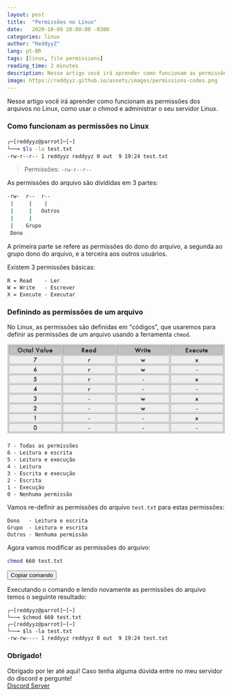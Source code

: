 ```yaml
---
layout: post
title:  "Permissões no Linux"
date:   2020-10-09 20:00:00 -0300
categories: linux
author: "ReddyyZ"
lang: pt-BR
tags: [linux, file permissions]
reading_time: 2 minutes
description: Nesse artigo você irá aprender como funcionam as permissões dos arquivos no Linux, como usar o chmod e administrar o seu servidor Linux.
image: https://reddyyz.github.io/assets/images/permissions-codes.png
---
```


Nesse artigo você irá aprender como funcionam as permissões dos arquivos no Linux, como usar o chmod e administrar o seu servidor Linux.

### Como funcionam as permissões no Linux

```sh
┌─[reddyyz@parrot]─[~]
└──╼ $ls -la test.txt
-rw-r--r-- 1 reddyyz reddyyz 0 out  9 19:24 test.txt
```
> Permissões: `-rw-r--r--`

As permissões do arquivo são divididas em 3 partes:

```sh
-rw-  r--  r--
 |     |    |
 |     |   Outros
 |     |
 |    Grupo
 Dono
```

A primeira parte se refere as permissões do dono do arquivo, a segunda ao grupo dono do arquivo, e a terceira aos outros usuários.

Existem 3 permissões básicas:

```
R = Read    - Ler
W = Write   - Escrever
X = Execute - Executar
```

### Definindo as permissões de um arquivo

No Linux, as permissões são definidas em "códigos", que usaremos para definir as permissões de um arquivo usando a ferramenta `chmod`.

![Permissions Codes](/assets/images/permissions-codes.png)

```
7 - Todas as permissões
6 - Leitura e escrita
5 - Leitura e execução
4 - Leitura
3 - Escrita e execução
2 - Escrita
1 - Execução
0 - Nenhuma permissão
```

Vamos re-definir as permissões do arquivo `test.txt` para estas permissões:

```
Dono   - Leitura e escrita
Grupo  - Leitura e escrita
Outros - Nenhuma permissão
```

Agora vamos modificar as permissões do arquivo:

```sh
chmod 660 test.txt
```
<button class="copy" onClick="copy_to_clip2('chmod 660 test.txt')">Copiar comando</button>


Executando o comando e lendo novamente as permissões do arquivo temos o seguinte resultado:

```
┌─[reddyyz@parrot]─[~]
└──╼ $chmod 660 test.txt
┌─[reddyyz@parrot]─[~]
└──╼ $ls -la test.txt
-rw-rw---- 1 reddyyz reddyyz 0 out  9 19:24 test.txt
```

### Obrigado!

Obrigado por ler até aqui! Caso tenha alguma dúvida entre no meu servidor do discord e pergunte!<br>
[Discord Server](https://discord.gg/v5d3PZ9)
<br>